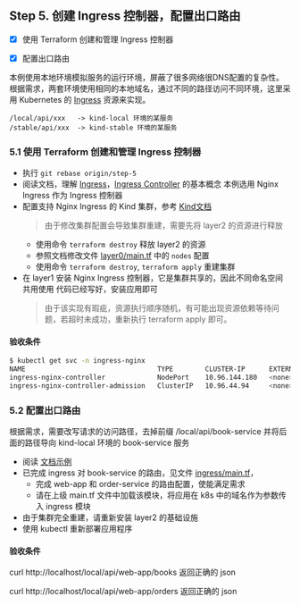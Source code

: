 Step 5. 创建 Ingress 控制器，配置出口路由
--

- [x] 使用 Terraform 创建和管理 Ingress 控制器
- [x] 配置出口路由


本例使用本地环境模拟服务的运行环境，屏蔽了很多网络很DNS配置的复杂性。
根据需求，两套环境使用相同的本地域名，通过不同的路径访问不同环境，这里采用 Kubernetes 的 [Ingress](https://kubernetes.io/zh-cn/docs/concepts/services-networking/ingress/) 资源来实现。

  ```
  /local/api/xxx   -> kind-local 环境的某服务
  /stable/api/xxx  -> kind-stable 环境的某服务
  ```

### 5.1 使用 Terraform 创建和管理 Ingress 控制器

- 执行 `git rebase origin/step-5`
- 阅读文档，理解 [Ingress](https://kubernetes.io/zh-cn/docs/concepts/services-networking/ingress/)，[Ingress Controller](https://kubernetes.io/zh-cn/docs/concepts/services-networking/ingress-controllers/) 的基本概念
  本例选用 Nginx Ingress 作为 Ingress 控制器
- 配置支持 Nginx Ingress 的 Kind 集群，参考 [Kind文档](https://kind.sigs.k8s.io/docs/user/ingress/)
  > 由于修改集群配置会导致集群重建，需要先将 layer2 的资源进行释放
  - 使用命令 `terraform destroy` 释放 layer2 的资源
  - 参照文档修改文件 [layer0/main.tf](../terraform/kind/layer0/main.tf) 中的 `nodes` 配置
  - 使用命令 `terraform destroy`, `terraform apply` 重建集群
- 在 layer1 安装 Nginx Ingress 控制器，它是集群共享的，因此不同命名空间共用使用
  代码已经写好，安装应用即可
  > 由于该实现有瑕疵，资源执行顺序随机，有可能出现资源依赖等待问题，若超时未成功，重新执行 terraform apply 即可。

#### 验收条件

```bash
$ kubectl get svc -n ingress-nginx
NAME                                 TYPE        CLUSTER-IP      EXTERNAL-IP   PORT(S)                      AGE
ingress-nginx-controller             NodePort    10.96.144.180   <none>        80:32619/TCP,443:30275/TCP   16m
ingress-nginx-controller-admission   ClusterIP   10.96.44.94     <none>        443/TCP                      16m

```

### 5.2 配置出口路由

根据需求，需要改写请求的访问路径，去掉前缀 /local/api/book-service 并将后面的路径导向 kind-local 环境的 book-service 服务

- 阅读 [文档示例](https://kubernetes.github.io/ingress-nginx/examples/rewrite/)
- 已完成 ingress 对 book-service 的路由，见文件 [ingress/main.tf](../terraform/kind/layer2/local/ingress)，
  - 完成 web-app 和 order-service 的路由配置，使能满足需求
  - 请在上级 main.tf 文件中加载该模块，将应用在 k8s 中的域名作为参数传入 ingress 模块
- 由于集群完全重建，请重新安装 layer2 的基础设施
- 使用 kubectl 重新部署应用程序

#### 验收条件

curl http://localhost/local/api/web-app/books 返回正确的 json

curl http://localhost/local/api/web-app/orders 返回正确的 json
